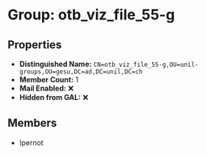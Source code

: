 # Group: otb_viz_file_55-g

## Properties

- **Distinguished Name:** `CN=otb_viz_file_55-g,OU=unil-groups,OU=gesu,DC=ad,DC=unil,DC=ch`
- **Member Count:** 1
- **Mail Enabled:** ❌
- **Hidden from GAL:** ❌

## Members

- lpernot
